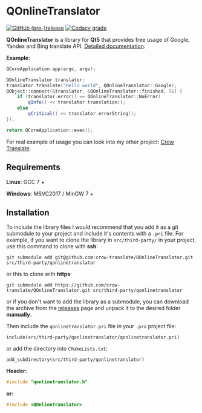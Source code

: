 # QOnlineTranslator

[![GitHub (pre-)release](https://img.shields.io/github/release/crow-translate/QOnlineTranslator/all.svg)](https://github.com/crow-translate/QOnlineTranslator/releases)
[![Codacy grade](https://img.shields.io/codacy/grade/b5abd65ae9504966b1965d598c37dfdb.svg)](https://app.codacy.com/project/crow-translate/QOnlineTranslator/dashboard)

**QOnlineTranslator** is a library for **Qt5** that provides free usage of Google, Yandex and Bing translate API. [Detailed documentation](docs/QOnlineTranslator.md "Class documentation").

**Example:**

```cpp
QCoreApplication app(argc, argv);

QOnlineTranslator translator;
translator.translate("Hello world", QOnlineTranslator::Google);
QObject::connect(&translator, &QOnlineTranslator::finished, [&] {
    if (translator.error() == QOnlineTranslator::NoError)
        qInfo() << translator.translation();
    else
        qCritical() << translator.errorString();
});

return QCoreApplication::exec();
```

For real example of usage you can look into my other project: [Crow Translate](https://github.com/crow-translate/CrowTranslate "A simple and lightweight translator that allows to translate and say the selected text using the Google Translate API").

## Requirements

**Linux**: GCC 7 +

**Windows**: MSVC2017 / MinGW 7 +

## Installation

To include the library files I would recommend that you add it as a git submodule to your project and include it's contents with a `.pri` file. For example, if you want to clone the library in `src/third-party/` in your project, use this command to clone with **ssh**:

`git submodule add git@github.com:crow-translate/QOnlineTranslator.git src/third-party/qonlinetranslator`

or this to clone with **https**:

`git submodule add https://github.com/crow-translate/QOnlineTranslator.git src/third-party/qonlinetranslator`

or if you don't want to add the library as a submodule, you can download the archive from the [releases](https://github.com/crow-translate/QOnlineTranslator/releases) page and unpack it to the desired folder **manually**.

Then include the `qonlinetranslator.pri` file in your `.pro` project file:

`include(src/third-party/qonlinetranslator/qonlinetranslator.pri)`

or add the directory into `CMakeLists.txt`:

`add_subdirectory(src/third-party/qonlinetranslator)`

**Header:**

```cpp
#include "qonlinetranslator.h"
```

**or:**

```cpp
#include <QOnlineTranslator>
```
